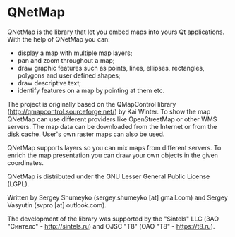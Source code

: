 # QNetMap

QNetMap is the library that let you embed maps into yours Qt applications. With the 
help of QNetMap you can:
* display a map with multiple map layers;
* pan and zoom throughout a map;
* draw graphic features such as points, lines, ellipses, rectangles, polygons and user defined shapes;
* draw descriptive text;
* identify features on a map by pointing at them etc.

The project is originally based on the QMapControl library (http://qmapcontrol.sourceforge.net/) 
by Kai Winter. To show the map QNetMap can use different providers like OpenStreetMap 
or other WMS servers. The map data can be downloaded from the Internet or from the 
disk cache. User's own raster maps can also be used.

QNetMap supports layers so you can mix maps from different servers. To enrich the map 
presentation you can draw your own objects in the given coordinates.

QNetMap is distributed under the GNU Lesser General Public License (LGPL).

Written by Sergey Shumeyko (sergey.shumeyko [at] gmail.com) and Sergey Vasyutin 
(svpro [at] outlook.com).

The development of the library was supported by the "Sintels" LLC (ЗАО "Синтелс" - 
http://sintels.ru) and OJSC "T8" (ОАО "Т8" - https://t8.ru). 

